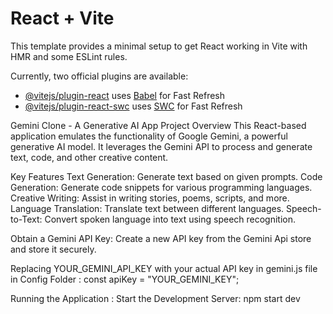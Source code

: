 # React + Vite

This template provides a minimal setup to get React working in Vite with HMR and some ESLint rules.

Currently, two official plugins are available:

- [@vitejs/plugin-react](https://github.com/vitejs/vite-plugin-react/blob/main/packages/plugin-react/README.md) uses [Babel](https://babeljs.io/) for Fast Refresh
- [@vitejs/plugin-react-swc](https://github.com/vitejs/vite-plugin-react-swc) uses [SWC](https://swc.rs/) for Fast Refresh

Gemini Clone - A Generative AI App
Project Overview
This React-based application emulates the functionality of Google Gemini, a powerful generative AI model. It leverages the Gemini API to process and generate text, code, and other creative content.

Key Features
Text Generation: Generate text based on given prompts.
Code Generation: Generate code snippets for various programming languages.
Creative Writing: Assist in writing stories, poems, scripts, and more.
Language Translation: Translate text between different languages.
Speech-to-Text: Convert spoken language into text using speech recognition.

Obtain a Gemini API Key:
Create a new API key from the Gemini Api store and store it securely.

Replacing YOUR_GEMINI_API_KEY with your actual API key in gemini.js file in Config Folder :
const apiKey = "YOUR_GEMINI_KEY";

Running the Application :
Start the Development Server:
npm start dev
